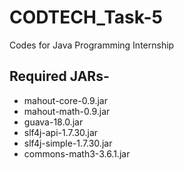 # CODTECH_Task-5
Codes for Java Programming Internship

## Required JARs-
- mahout-core-0.9.jar
- mahout-math-0.9.jar
- guava-18.0.jar
- slf4j-api-1.7.30.jar
- slf4j-simple-1.7.30.jar
- commons-math3-3.6.1.jar
